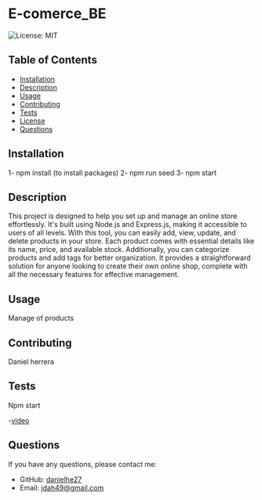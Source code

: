 # E-comerce_BE

![License: MIT](https://img.shields.io/badge/License-MIT-green.svg)


  ## Table of Contents
  - [Installation](#installation)
  - [Description](#Description)
  - [Usage](#usage)
  - [Contributing](#contributing)
  - [Tests](#tests)
  - [License](#license)
  - [Questions](#questions)

  ## Installation
  1- npm install (to install packages)
  2- npm run seed 
  3- npm start

  ## Description
  This project is designed to help you set up and manage an online store
  effortlessly. It's built using Node.js and Express.js, making it accessible to users of all levels. With this tool, 
  you can easily add, view, update, and delete products in your store. Each product comes with essential details like 
  its name, price, and available stock. Additionally, you can categorize products and add tags for better organization.
  It provides a straightforward solution for anyone looking to create their own online shop, complete with all the 
  necessary features for effective management.

  ## Usage
  Manage of products

  ## Contributing
  Daniel herrera

  ## Tests
  Npm start

  -[video](https://drive.google.com/file/d/1V7i69aXiIF4bzi5HU4HxHg5czYoYM8ur/view?usp=sharing)
  
  ## Questions
  If you have any questions, please contact me:
  - GitHub: [danielhe27](https://github.com/danielhe27)
  - Email: jdah49@gmail.com
  

